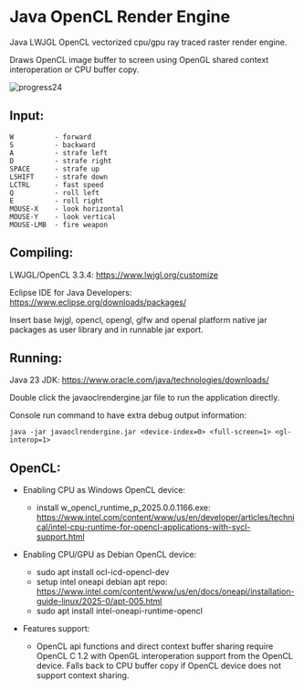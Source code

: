 # Java OpenCL Render Engine

Java LWJGL OpenCL vectorized cpu/gpu ray traced raster render engine.

Draws OpenCL image buffer to screen using OpenGL shared context interoperation or CPU buffer copy.

![progress24](https://github.com/user-attachments/assets/c907d90d-c072-4dcf-a167-11e908e398d4)

Input:
----------------
```
W          - forward
S          - backward
A          - strafe left
D          - strafe right
SPACE      - strafe up
LSHIFT     - strafe down
LCTRL      - fast speed
Q          - roll left
E          - roll right
MOUSE-X    - look horizontal
MOUSE-Y    - look vertical
MOUSE-LMB  - fire weapon
```

Compiling:
----------------

LWJGL/OpenCL 3.3.4: https://www.lwjgl.org/customize

Eclipse IDE for Java Developers: https://www.eclipse.org/downloads/packages/

Insert base lwjgl, opencl, opengl, glfw and openal platform native jar packages as user library and in runnable jar export.

Running:
----------------

Java 23 JDK: https://www.oracle.com/java/technologies/downloads/

Double click the javaoclrendergine.jar file to run the application directly.

Console run command to have extra debug output information:
```
java -jar javaoclrendergine.jar <device-index=0> <full-screen=1> <gl-interop=1>
```

OpenCL:
----------------
- Enabling CPU as Windows OpenCL device:
  - install w_opencl_runtime_p_2025.0.0.1166.exe: https://www.intel.com/content/www/us/en/developer/articles/technical/intel-cpu-runtime-for-opencl-applications-with-sycl-support.html

- Enabling CPU/GPU as Debian OpenCL device:
  - sudo apt install ocl-icd-opencl-dev
  - setup intel oneapi debian apt repo: https://www.intel.com/content/www/us/en/docs/oneapi/installation-guide-linux/2025-0/apt-005.html
  - sudo apt install intel-oneapi-runtime-opencl

- Features support:
  - OpenCL api functions and direct context buffer sharing require OpenCL C 1.2 with OpenGL interoperation support from the OpenCL device. Falls back to CPU buffer copy if OpenCL device does not support context sharing.
